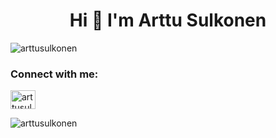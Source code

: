 
 <h1 align="center">Hi 👋 I'm Arttu Sulkonen</h1>

<p align="left"> <img src="https://komarev.com/ghpvc/?username=arttusulkonen&label=Profile%20views&color=0e75b6&style=flat" alt="arttusulkonen" /> </p>

<h3 align="left">Connect with me:</h3>
<p align="left">
<a href="https://linkedin.com/in/arttu-sulkonen" target="blank"><img align="center" src="https://raw.githubusercontent.com/rahuldkjain/github-profile-readme-generator/master/src/images/icons/Social/linked-in-alt.svg" alt="arttusulkonen" height="30" width="40" /></a>
</p>

<p><img align="center" src="https://github-readme-stats.vercel.app/api/top-langs?username=arttusulkonen&show_icons=true&theme=dark&locale=en&layout=compact" alt="arttusulkonen" /></p>
